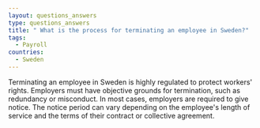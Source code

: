 ```yaml
---
layout: questions_answers
type: questions_answers
title: " What is the process for terminating an employee in Sweden?"
tags:
  - Payroll
countries:
  - Sweden
---
```

Terminating an employee in Sweden is highly regulated to protect workers' rights. Employers must have objective grounds for termination, such as redundancy or misconduct. In most cases, employers are required to give notice. The notice period can vary depending on the employee's length of service and the terms of their contract or collective agreement.